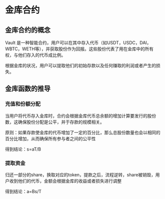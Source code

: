 # 金库合约

## 金库合约的概念

Vault 是一种智能合约，用户可以在其中存入代币（如USDT，USDC，DAI，WBTC，WETH等），并获取股份作为回报。这些股份代表了用在金库中的所有权，与他们存入的代币成比例。

根据金库的状况，用户可以提取他们的初始存款以及任何赚取的利润或者产生的损失。

## 金库函数的推导

### 充值和份额分配

当用户将代币存入金库时，合约会根据金库代币总余额的增加计算要发行的股份数，这确保股份分配是公平，并于存款的规模相关。

原则：如果存款使金库的代币增加了一定的百分比，那么总股份数量也会以相同的百分比增加，从而确保所有参与者之间的公平性

得到结论：s=aT/B

### 提取资金

归还一部分的share，换取对应的token，提款之后，流程逆转，share被销毁，用户收到他们的代币，金额会根据金库的收益或者损失进行调整

得到结论：a=Bs/T
